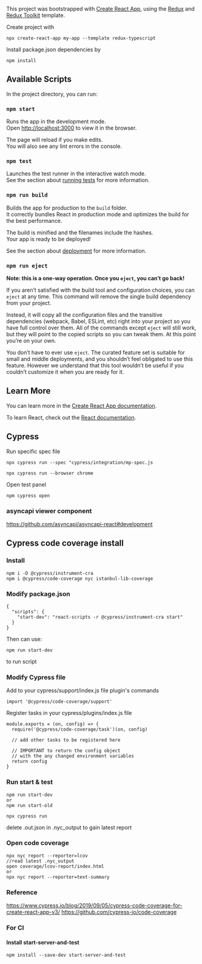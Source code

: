 This project was bootstrapped with [Create React App](https://github.com/facebook/create-react-app), using the [Redux](https://redux.js.org/) and [Redux Toolkit](https://redux-toolkit.js.org/) template.

Create project with
```
npx create-react-app my-app --template redux-typescript
```

Install package.json dependencies by
```
npm install
```


## Available Scripts

In the project directory, you can run:

### `npm start`

Runs the app in the development mode.<br />
Open [http://localhost:3000](http://localhost:3000) to view it in the browser.

The page will reload if you make edits.<br />
You will also see any lint errors in the console.

### `npm test`

Launches the test runner in the interactive watch mode.<br />
See the section about [running tests](https://facebook.github.io/create-react-app/docs/running-tests) for more information.

### `npm run build`

Builds the app for production to the `build` folder.<br />
It correctly bundles React in production mode and optimizes the build for the best performance.

The build is minified and the filenames include the hashes.<br />
Your app is ready to be deployed!

See the section about [deployment](https://facebook.github.io/create-react-app/docs/deployment) for more information.

### `npm run eject`

**Note: this is a one-way operation. Once you `eject`, you can’t go back!**

If you aren’t satisfied with the build tool and configuration choices, you can `eject` at any time. This command will remove the single build dependency from your project.

Instead, it will copy all the configuration files and the transitive dependencies (webpack, Babel, ESLint, etc) right into your project so you have full control over them. All of the commands except `eject` will still work, but they will point to the copied scripts so you can tweak them. At this point you’re on your own.

You don’t have to ever use `eject`. The curated feature set is suitable for small and middle deployments, and you shouldn’t feel obligated to use this feature. However we understand that this tool wouldn’t be useful if you couldn’t customize it when you are ready for it.

## Learn More

You can learn more in the [Create React App documentation](https://facebook.github.io/create-react-app/docs/getting-started).

To learn React, check out the [React documentation](https://reactjs.org/).



## Cypress

Run specific spec file
```
npx cypress run --spec "cypress/integration/mp-spec.js
```

```
npx cypress run --browser chrome
```
Open test panel
```
npm cypress open
```

### asyncapi viewer component
https://github.com/asyncapi/asyncapi-react#development

## Cypress code coverage install
### Install
```
npm i -D @cypress/instrument-cra
npm i @cypress/code-coverage nyc istanbul-lib-coverage
```
### Modify package.json
```
{
  "scripts": {
    "start-dev": "react-scripts -r @cypress/instrument-cra start"
  }
}
```
Then can use:
```
npm run start-dev
```
to run script

### Modify Cypress file
Add to your cypress/support/index.js file plugin's commands
```
import '@cypress/code-coverage/support'
```

Register tasks in your cypress/plugins/index.js file
```
module.exports = (on, config) => {
  require('@cypress/code-coverage/task')(on, config)

  // add other tasks to be registered here

  // IMPORTANT to return the config object
  // with the any changed environment variables
  return config
}
```
### Run start & test
```
npm run start-dev
or
npm run start-old

npx cypress run
```
delete .out.json in .nyc_output to gain latest report

### Open code coverage 
```
npx nyc report --reporter=lcov 
//read latest .nyc_output 
open coverage/lcov-report/index.html
or
npx nyc report --reporter=text-summary
```

### Reference
https://www.cypress.io/blog/2019/09/05/cypress-code-coverage-for-create-react-app-v3/
https://github.com/cypress-io/code-coverage


### For CI
#### Install start-server-and-test
```
npm install --save-dev start-server-and-test
```

